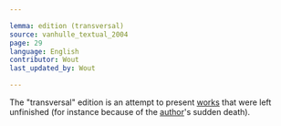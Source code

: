 ```yaml
---

lemma: edition (transversal)
source: vanhulle_textual_2004
page: 29
language: English
contributor: Wout
last_updated_by: Wout

---
```


The "transversal" edition is an attempt to present [works](work.html) that were left unfinished (for instance because of the [author](author.html)'s sudden death).
